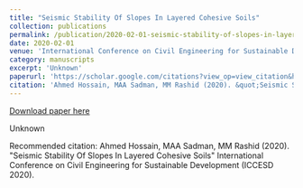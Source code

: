 ```yaml
---
title: "Seismic Stability Of Slopes In Layered Cohesive Soils"
collection: publications
permalink: /publication/2020-02-01-seismic-stability-of-slopes-in-layered-cohesive-soils
date: 2020-02-01
venue: 'International Conference on Civil Engineering for Sustainable Development (ICCESD 2020)'
category: manuscripts
excerpt: 'Unknown'
paperurl: 'https://scholar.google.com/citations?view_op=view_citation&hl=en&user=U9tD0ywAAAAJ&cstart=20&pagesize=80&sortby=pubdate&citation_for_view=U9tD0ywAAAAJ:eQOLeE2rZwMC'
citation: 'Ahmed Hossain, MAA Sadman, MM Rashid (2020). &quot;Seismic Stability Of Slopes In Layered Cohesive Soils&quot; International Conference on Civil Engineering for Sustainable Development (ICCESD 2020).'
---
```


<a href='https://scholar.google.com/citations?view_op=view_citation&hl=en&user=U9tD0ywAAAAJ&cstart=20&pagesize=80&sortby=pubdate&citation_for_view=U9tD0ywAAAAJ:eQOLeE2rZwMC'>Download paper here</a>

Unknown

Recommended citation: Ahmed Hossain, MAA Sadman, MM Rashid (2020). &quot;Seismic Stability Of Slopes In Layered Cohesive Soils&quot; International Conference on Civil Engineering for Sustainable Development (ICCESD 2020).